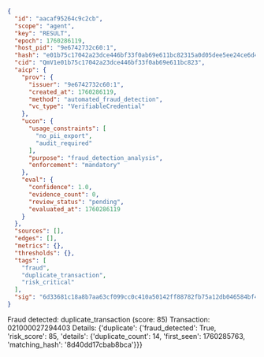 ```json
{
  "id": "aacaf95264c9c2cb",
  "scope": "agent",
  "key": "RESULT",
  "epoch": 1760286119,
  "host_pid": "9e6742732c60:1",
  "hash": "e01b75c17042a23dce446bf33f0ab69e611bc82315a0d05dee5ee24ce6d4c969",
  "cid": "QmV1e01b75c17042a23dce446bf33f0ab69e611bc823",
  "aicp": {
    "prov": {
      "issuer": "9e6742732c60:1",
      "created_at": 1760286119,
      "method": "automated_fraud_detection",
      "vc_type": "VerifiableCredential"
    },
    "ucon": {
      "usage_constraints": [
        "no_pii_export",
        "audit_required"
      ],
      "purpose": "fraud_detection_analysis",
      "enforcement": "mandatory"
    },
    "eval": {
      "confidence": 1.0,
      "evidence_count": 0,
      "review_status": "pending",
      "evaluated_at": 1760286119
    }
  },
  "sources": [],
  "edges": [],
  "metrics": {},
  "thresholds": {},
  "tags": [
    "fraud",
    "duplicate_transaction",
    "risk_critical"
  ],
  "sig": "6d33681c18a8b7aa63cf099cc0c410a50142ff88782fb75a12db046584bf49ed"
}
```

Fraud detected: duplicate_transaction (score: 85)
Transaction: 021000027294403
Details: {'duplicate': {'fraud_detected': True, 'risk_score': 85, 'details': {'duplicate_count': 14, 'first_seen': 1760285763, 'matching_hash': '8d40dd17cbab8bca'}}}